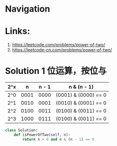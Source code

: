# Navigation

# Links:
1. https://leetcode.com/problems/power-of-two/
2. https://leetcode-cn.com/problems/power-of-two/


# Solution 1 位运算，按位与
|  2^x   |   n   |  n - 1  | 	n & (n - 1)         |
|   ---  |  ---  |   ---   |       ---              |
|  2^0   | 0001  |  0000   | (0001) & (0000) == 0   |
|  2^1   | 0010  |  0001   | (0010) & (0001) == 0   |
|  2^2   | 0100  |  0011   | (0100) & (0011) == 0   |  
|  2^3   | 1000  |  0111   | (0100) & (0011) == 0   |  



```python
class Solution:
    def isPowerOfTwo(self, n):
        return n > 0 and n & (n - 1) == 0
```